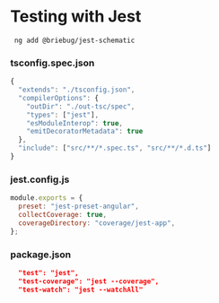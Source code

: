 # Testing with Jest

```
 ng add @briebug/jest-schematic
```

### tsconfig.spec.json

```typescript
{
  "extends": "./tsconfig.json",
  "compilerOptions": {
    "outDir": "./out-tsc/spec",
    "types": ["jest"],
    "esModuleInterop": true,
    "emitDecoratorMetadata": true
  },
  "include": ["src/**/*.spec.ts", "src/**/*.d.ts"]
}
```

### jest.config.js

```javascript
module.exports = {
  preset: "jest-preset-angular",
  collectCoverage: true,
  coverageDirectory: "coverage/jest-app",
};
```

### package.json

```json
  "test": "jest",
  "test-coverage": "jest --coverage",
  "test-watch": "jest --watchAll"
```
